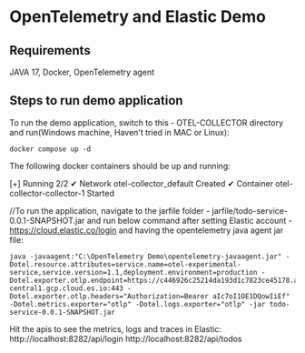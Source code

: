 # OpenTelemetry and Elastic Demo

## Requirements
JAVA 17, Docker, OpenTelemetry agent


## Steps to run demo application
To run the demo application, switch to this - OTEL-COLLECTOR directory and run(Windows machine, Haven't tried in MAC or Linux):

```shell
docker compose up -d
```

The following docker containers should be up and running:

[+] Running 2/2
✔ Network otel-collector_default        Created
✔ Container otel-collector-collector-1  Started


//To run the application, navigate to the jarfile folder - jarfile/todo-service-0.0.1-SNAPSHOT.jar and 
run below command after setting Elastic account - https://cloud.elastic.co/login and having the opentelemetry java agent jar file:
```shell
java -javaagent:"C:\OpenTelemetry Demo\opentelemetry-javaagent.jar" -Dotel.resource.attributes=service.name=otel-experimental-service,service.version=1.1,deployment.environment=production -Dotel.exporter.otlp.endpoint=https://c446926c25214da193d1c7823ce45178.apm.us-central1.gcp.cloud.es.io:443 -Dotel.exporter.otlp.headers="Authorization=Bearer aIc7oI1OE1DQowIiEf" -Dotel.metrics.exporter="otlp" -Dotel.logs.exporter="otlp" -jar todo-service-0.0.1-SNAPSHOT.jar
```

Hit the apis to see the metrics, logs and traces in Elastic:
http://localhost:8282/api/login
http://localhost:8282/api/todos